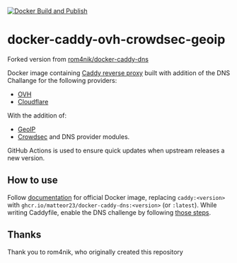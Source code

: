 [![Docker Build and Publish](https://github.com/MatteoR23/docker-caddy-dns-crowdsec-geoip/actions/workflows/cicd.yml/badge.svg)](https://github.com/MatteoR23/docker-caddy-dns-crowdsec-geoip/actions/workflows/cicd.yml)

# docker-caddy-ovh-crowdsec-geoip

Forked version from [rom4nik/docker-caddy-dns](https://github.com/rom4nik/docker-caddy-dns)

Docker image containing [Caddy reverse proxy](https://caddyserver.com/) built with addition of the DNS Challange for the following providers:
- [OVH](https://github.com/caddy-dns/ovh) 
- [Cloudflare](https://github.com/caddy-dns/cloudflare)

With the addition of:
- [GeoIP](https://github.com/porech/caddy-maxmind-geolocation)
- [Crowdsec](https://github.com/hslatman/caddy-crowdsec-bouncer) and  DNS provider modules.

GitHub Actions is used to ensure quick updates when upstream releases a new version.

## How to use
Follow [documentation](https://hub.docker.com/_/caddy) for official Docker image, replacing `caddy:<version>` with `ghcr.io/matteor23/docker-caddy-dns:<version>` (or `:latest`). While writing Caddyfile, enable the DNS challenge by following [those steps](https://caddy.community/t/how-to-use-dns-provider-modules-in-caddy-2/8148#enabling-the-dns-challenge-5).

## Thanks
Thank you to rom4nik, who originally created this repository
